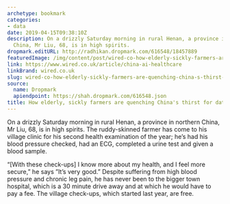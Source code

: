 ```yaml
---
archetype: bookmark
categories:
- data
date: 2019-04-15T09:38:10Z
description: On a drizzly Saturday morning in rural Henan, a province in northern
  China, Mr Liu, 68, is in high spirits.
dropmark.editURL: http://radhikan.dropmark.com/616548/18457889
featuredImage: /img/content/post/wired-co-how-elderly-sickly-farmers-are-quenching-china-s-thirst-for-data.jpg
link: https://www.wired.co.uk/article/china-ai-healthcare
linkBrand: wired.co.uk
slug: wired-co-how-elderly-sickly-farmers-are-quenching-china-s-thirst-for-data
source:
  name: Dropmark
  apiendpoint: https://shah.dropmark.com/616548.json
title: How elderly, sickly farmers are quenching China's thirst for data
---
```

On a drizzly Saturday morning in rural Henan, a province in northern China, Mr Liu, 68, is in high spirits. The ruddy-skinned farmer has come to his village clinic for his second health examination of the year; he’s had his blood pressure checked, had an ECG, completed a urine test and given a blood sample.

“[With these check-ups] I know more about my health, and I feel more secure,” he says ”It’s very good.” Despite suffering from high blood pressure and chronic leg pain, he has never been to the bigger town hospital, which is a 30 minute drive away and at which he would have to pay a fee. The village check-ups, which started last year, are free.